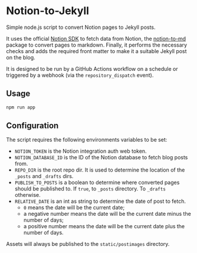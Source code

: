 # Notion-to-Jekyll

Simple node.js script to convert Notion pages to Jekyll posts.

It uses the official [Notion SDK](https://www.npmjs.com/package/@notionhq/client) to fetch data from Notion, the [notion-to-md](https://github.com/souvikinator/notion-to-md) package to convert pages to markdown. Finally, it performs the necessary checks and adds the required front matter to make it a suitable Jekyll post on the blog.

It is designed to be run by a GitHub Actions workflow on a schedule or triggered by a webhook (via the `repository_dispatch` event).

## Usage

```sh
npm run app
```

## Configuration

The script requires the following environments variables to be set:

- `NOTION_TOKEN` is the Notion integration auth web token.
- `NOTION_DATABASE_ID` is the ID of the Notion database to fetch blog posts from.
- `REPO_DIR` is the root repo dir. It is used to determine the location of the `_posts` and `_drafts` dirs.
- `PUBLISH_TO_POSTS` is a boolean to determine where converted pages should be published to. If `true`, to `_posts` directory. To `_drafts` otherwise.
- `RELATIVE_DATE` is an int as string to determine the date of post to fetch.
  - `0` means the date will be the current date;
  - a negative number means the date will be the current date minus the number of days;
  - a positive number means the date will be the current date plus the number of days.

Assets will always be published to the `static/postimages` directory.
